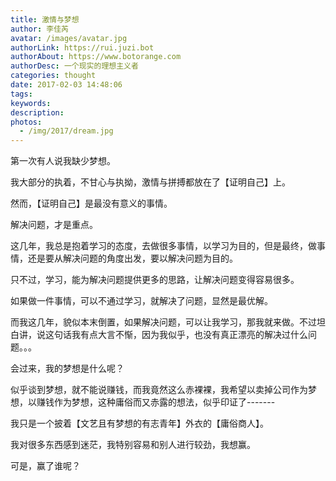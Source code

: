 ```yaml
---
title: 激情与梦想
author: 李佳芮
avatar: /images/avatar.jpg
authorLink: https://rui.juzi.bot
authorAbout: https://www.botorange.com
authorDesc: 一个现实的理想主义者
categories: thought
date: 2017-02-03 14:48:06
tags:
keywords:
description:
photos:
  - /img/2017/dream.jpg
---
```


第一次有人说我缺少梦想。        

我大部分的执着，不甘心与执拗，激情与拼搏都放在了【证明自己】上。        

然而，【证明自己】是最没有意义的事情。        

解决问题，才是重点。        

这几年，我总是抱着学习的态度，去做很多事情，以学习为目的，但是最终，做事情，还是要从解决问题的角度出发，要以解决问题为目的。        

只不过，学习，能为解决问题提供更多的思路，让解决问题变得容易很多。        

如果做一件事情，可以不通过学习，就解决了问题，显然是最优解。        

而我这几年，貌似本末倒置，如果解决问题，可以让我学习，那我就来做。不过坦白讲，说这句话我有点大言不惭，因为我似乎，也没有真正漂亮的解决过什么问题。。。        

会过来，我的梦想是什么呢？        

似乎谈到梦想，就不能说赚钱，而我竟然这么赤裸裸，我希望以卖掉公司作为梦想，以赚钱作为梦想，这种庸俗而又赤露的想法，似乎印证了-------        

我只是一个披着【文艺且有梦想的有志青年】外衣的【庸俗商人】。        

我对很多东西感到迷茫，我特别容易和别人进行较劲，我想赢。        

可是，赢了谁呢？        